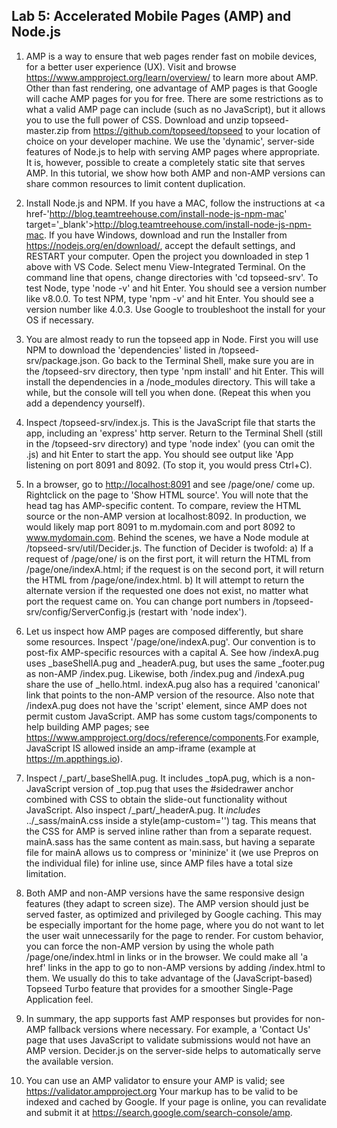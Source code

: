 ## Lab 5: Accelerated Mobile Pages (AMP) and Node.js

1. AMP is a way to ensure that web pages render fast on mobile devices, for a better user experience (UX). Visit and browse <a href='https://www.ampproject.org/learn/overview/' target='_blank'>https://www.ampproject.org/learn/overview/</a> to learn more about AMP. Other than fast rendering, one advantage of AMP pages is that Google will cache AMP pages for you for free. There are some restrictions as to what a valid AMP page can include (such as no JavaScript), but it allows you to use the full power of CSS. Download and unzip topseed-master.zip from <a href='https://github.com/topseed/topseed' target='_blank'>https://github.com/topseed/topseed</a> to your location of choice on your developer machine. We use the 'dynamic', server-side features of Node.js to help with serving AMP pages where appropriate. It is, however, possible to create a completely static site that serves AMP. In this tutorial, we show how both AMP and non-AMP versions can share common resources to limit content duplication.

2. Install Node.js and NPM. If you have a MAC, follow the instructions at <a href-'http://blog.teamtreehouse.com/install-node-js-npm-mac' target='_blank'>http://blog.teamtreehouse.com/install-node-js-npm-mac</a>. If you have Windows, download and run the Installer from <a href='https://nodejs.org/en/download/' target='_blank'>https://nodejs.org/en/download/</a>, accept the default settings, and RESTART your computer. Open the project you downloaded in step 1 above with VS Code. Select menu View-Integrated Terminal. On the command line that opens, change directories with 'cd topseed-srv'. To test Node, type 'node -v' and hit Enter. You should see a version number like v8.0.0. To test NPM, type 'npm -v' and hit Enter. You should see a version number like 4.0.3. Use Google to troubleshoot the install for your OS if necessary. 

3. You are almost ready to run the topseed app in Node. First you will use NPM to download the 'dependencies' listed in /topseed-srv/package.json. Go back to the Terminal Shell, make sure you are in the /topseed-srv directory, then type 'npm install' and hit Enter. This will install the dependencies in a /node_modules directory. This will take a while, but the console will tell you when done. (Repeat this when you add a dependency yourself).

4. Inspect /topseed-srv/index.js. This is the JavaScript file that starts the app, including an 'express' http server. Return to the Terminal Shell (still in the /topseed-srv directory) and type 'node index' (you can omit the .js) and hit Enter to start the app. You should see output like 'App listening on port 8091 and 8092. (To stop it, you would press Ctrl+C).

5. In a browser, go to <a href='http://localhost:8091' target='_blank'>http://localhost:8091</a> and see /page/one/ come up. Rightclick on the page to 'Show HTML source'. You will note that the head tag has AMP-specific content. To compare, review the HTML source or the non-AMP version at localhost:8092.
In production, we would likely map port 8091 to m.mydomain.com and port 8092 to www.mydomain.com. Behind the scenes, we have a Node module at /topseed-srv/util/Decider.js. The function of Decider is twofold: a) If a request of /page/one/ is on the first port, it will return the HTML from /page/one/indexA.html; if the request is on the second port, it will return the HTML from /page/one/index.html.  b) It will attempt to return the alternate version if the requested one does not exist, no matter what port the request came on.
You can change port numbers in /topseed-srv/config/ServerConfig.js (restart with 'node index').

6. Let us inspect how AMP pages are composed differently, but share some resources. Inspect '/page/one/indexA.pug'. Our convention is to post-fix AMP-specific resources with a capital A. See how /indexA.pug uses _baseShellA.pug and _headerA.pug, but uses the same _footer.pug as non-AMP /index.pug.
Likewise, both /index.pug and /indexA.pug share the use of _hello.html.
indexA.pug also has a required 'canonical' link that points to the non-AMP version of the resource. Also note that /indexA.pug does not have the 'script' element, since AMP does not permit custom JavaScript. AMP has some custom tags/components to help building AMP pages; see <a href='https://www.ampproject.org/docs/reference/components' target='_blank'>https://www.ampproject.org/docs/reference/components</a>.For example, JavaScript IS allowed inside an amp-iframe (example at <a href='https://m.appthings.io' target='_blank'>https://m.appthings.io</a>). 

7. Inspect /\_part/\_baseShellA.pug. It includes \_topA.pug, which is a non-JavaScript version of \_top.pug that uses the #sidedrawer anchor combined with CSS to obtain the slide-out functionality without JavaScript. Also inspect /\_part/\_headerA.pug. It *includes* ../\_sass/mainA.css inside a style(amp-custom='') tag. This means that the CSS for AMP is served inline rather than from a separate request. mainA.sass has the same content as main.sass, but having a separate file for mainA allows us to compress or 'mininize' it (we use Prepros on the individual file) for inline use, since AMP files have a total size limitation.

8. Both AMP and non-AMP versions have the same responsive design features (they adapt to screen size). The AMP version should just be served faster, as optimized and privileged by Google caching. This may be especially important for the home page, where you do not want to let the user wait unnecessarily for the page to render. For custom behavior, you can force the non-AMP version by using the whole path /page/one/index.html in links or in the browser. We could make all 'a href' links in the app to go to non-AMP versions by adding /index.html to them. We usually do this to take advantage of the (JavaScript-based) Topseed Turbo feature that provides for a smoother Single-Page Application feel.

9. In summary, the app supports fast AMP responses but provides for non-AMP fallback versions where necessary. For example, a 'Contact Us' page that uses JavaScript to validate submissions would not have an AMP version. Decider.js on the server-side helps to automatically serve the available version.

10. You can use an AMP validator to ensure your AMP is valid; see <a href='https://validator.ampproject.org' target='_blank'>https://validator.ampproject.org</a> Your markup has to be valid to be indexed and cached by Google. If your page is online, you can revalidate and submit it at <a href='https://search.google.com/search-console/amp' target='_blank'>https://search.google.com/search-console/amp</a>.
